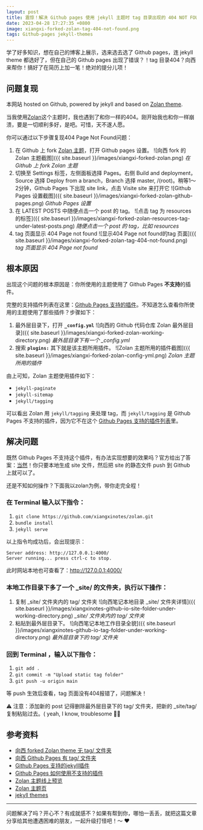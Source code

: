 ```yaml
---
layout: post
title: 震惊！解决 Github pages 使用 jekyll 主题时 tag 目录出现的 404 NOT FOUND 问题竟然如此简单！
date: 2023-04-28 17:27:35 +0800
image: xiangxi-forked-zolan-tag-404-not-found.png
tags: Github-pages jekyll-themes
---
```


学了好多知识，想在自己的博客上展示，选来选去选了 Github pages，连 jekyll theme 都选好了，但在自己的 Github pages 出现了错误？！tag 目录404？向西来帮你！搞好了在简历上加一笔！绝对的提分儿项！

## 问题复现

本网站 hosted on Github, powered by jekyll and based on [Zolan theme](http://jekyllthemes.org/themes/zolan/).

当我使用[Zolan](http://jekyllthemes.org/themes/zolan/)这个主题时，我也遇到了和你一样的404。刚开始我也和你一样崩溃，要是一切顺利多好，是吧。可惜，天不遂人愿。

你可以通过以下步骤复现404 Page Not Found问题：
1. 在 Github 上 fork [Zolan 主题](http://jekyllthemes.org/themes/zolan/)，打开 Github pages 设置。
![向西 fork 的 Zolan 主题截图]({{ site.baseurl }}/images/xiangxi-forked-zolan.png)
*在 Github 上 fork Zolan 主题*
2. 切换至 Settings 标签，左侧面板选择 Pages。右侧 Build and deployment，Source 选择 Deploy from a branch，Branch 选择 master, /(root)。稍等1～2分钟，Github Pages 下出现 site link，点击 Visite site 来打开它
![Github Pages 设置截图]({{ site.baseurl }}/images/xiangxi-forked-zolan-github-pages.png)
*Github Pages 设置*
3. 在 LATEST POSTS 中随便点击一个 post 的 tag。
![点击 tag 为 resources 的标签]({{ site.baseurl }}/images/xiangxi-forked-zolan-resources-tag-under-latest-posts.png)
*随便点击一个 post 的 tag，比如 resources*
4. tag 页面显示 404 Page not found
![显示404 Page not found的tag 页面]({{ site.baseurl }}/images/xiangxi-forked-zolan-tag-404-not-found.png)
*tag 页面显示 404 Page not found*

## 根本原因

出现这个问题的根本原因是：你所使用的主题使用了 Github Pages **不支持**的插件。

完整的支持插件列表在这里：[Github Pages 支持的插件](https://pages.Github.com/versions/)。不知道怎么查看你所使用的主题使用了那些插件？步骤如下：
1. 最外层目录下，打开 **`_config.yml`**
![向西的 Github 代码仓库 Zolan 最外层目录]({{ site.baseurl }}/images/xiangxi-forked-zolan-working-directory.png)
*最外层目录下有一个 _config.yml*
2. 搜索 **`plugins:`** 其下就是该主题所用插件。
![Zolan 主题所用的插件截图]({{ site.baseurl }}/images/xiangxi-forked-zolan-config-yml.png)
*Zolan 主题所用的插件*

由上可知，Zolan 主题使用插件如下：
  - `jekyll-paginate`
  - `jekyll-sitemap`
  - `jekyll/tagging`

可以看出 Zolan 用 `jekyll/tagging` 来处理 tag，而 `jekyll/tagging` 是 Github Pages 不支持的插件，因为它不在这个 [Github Pages 支持的插件列表](https://pages.Github.com/versions/)里。

## 解决问题

既然 Github Pages 不支持这个插件，有办法实现想要的效果吗？官方给出了答案：[当然](https://docs.Github.com/en/pages/setting-up-a-Github-pages-site-with-jekyll/about-Github-pages-and-jekyll#plugins)！你只要本地生成 site 文件，然后把 site 的静态文件 push 到 Github 上就可以了。

还是不知如何操作？下面我以zolan为例，带你走完全程！

### 在 Terminal 输入以下指令：
1. `git clone https://github.com/xiangxinotes/zolan.git`
1. `bundle install`
1. `jekyll serve`

以上指令均成功后，会出现提示：
  ```terminal
  Server address: http://127.0.0.1:4000/
  Server running... press ctrl-c to stop.
  ```
此时网站本地也可查看了：http://127.0.0.1:4000/

### 本地工作目录下多了一个 _site/ 的文件夹，执行以下操作：
1. 复制 _site/ 文件夹内的 tag/ 文件夹
![向西笔记本地目录 _site/ 文件夹详情]({{ site.baseurl }}/images/xiangxinotes-github-io-site-folder-under-working-directory.png)
*_site/ 文件夹内的 tag/ 文件夹*
1. 粘贴到最外层目录下。
![向西笔记本地工作目录全貌]({{ site.baseurl }}/images/xiangxinotes-github-io-tag-folder-under-working-directory.png)
*最外层目录下的 tag/ 文件夹*

### 回到 Terminal ，输入以下指令：
1. `git add .`
2. `git commit -m "Upload static tag folder"`
3. `git push -u origin main`

等 push 生效后查看，tag 页面没有404报错了，问题解决！

⚠️ 注意：添加新的 post 记得删除最外层目录下的 tag/ 文件夹，把新的 _site/tag/ 复制粘贴过去。( yeah, I know, troublesome 😮‍💨

## 参考资料
- [向西 forked Zolan theme 无 tag/ 文件夹](https://xiangxinotes.Github.io/zolan/)
- [向西 Github Pages 有 tag/ 文件夹](https://Github.com/xiangxinotes/xiangxinotes.Github.io)
- [Github Pages 支持的jekyll插件](https://pages.Github.com/versions/)
- [Github Pages 如何使用不支持的插件](https://docs.Github.com/en/pages/setting-up-a-Github-pages-site-with-jekyll/about-Github-pages-and-jekyll#plugins)
- [Zolan 主题线上预览](https://zolan-jekyll.netlify.app/)
- [Zolan 主题页](http://jekyllthemes.org/themes/zolan/)
- [jekyll themes](http://jekyllthemes.org/)


---

问题解决了吗？开心不？有成就感不？如果有帮到你，哪怕一丢丢，就把这篇文章分享给其他遭遇困难的朋友，一起升级打怪吧！～ ❤️
